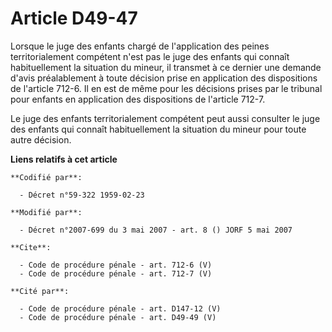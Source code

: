 # Article D49-47

Lorsque le juge des enfants chargé de l'application des peines territorialement compétent n'est pas le juge des enfants qui
connaît habituellement la situation du mineur, il transmet à ce dernier une demande d'avis préalablement à toute décision
prise en application des dispositions de l'article 712-6. Il en est de même pour les décisions prises par le tribunal pour
enfants en application des dispositions de l'article 712-7. 

Le juge des enfants territorialement compétent peut aussi consulter le juge des enfants qui connaît habituellement la
situation du mineur pour toute autre décision.

**Liens relatifs à cet article**

	**Codifié par**:

	  - Décret n°59-322 1959-02-23

	**Modifié par**:

	  - Décret n°2007-699 du 3 mai 2007 - art. 8 () JORF 5 mai 2007

	**Cite**:

	  - Code de procédure pénale - art. 712-6 (V)
	  - Code de procédure pénale - art. 712-7 (V)

	**Cité par**:

	  - Code de procédure pénale - art. D147-12 (V)
	  - Code de procédure pénale - art. D49-49 (V)
